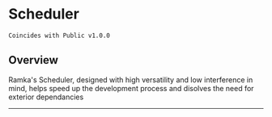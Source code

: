 # Scheduler

    Coincides with Public v1.0.0

## Overview

Ramka's Scheduler, designed with high versatility and low interference in mind, helps speed up the development process and disolves the need for exterior dependancies

---
